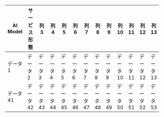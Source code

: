 <div style="overflow-x: auto;">
 <table style="table-layout: fixed; width: 100%;">
   <thead>
     <tr>
       <th style="width: 70%;">AI Model</th>
       <th style="width: 0.1%;">サービス形態</th>
       <th style="width: 2.5%;">列3</th>
       <th style="width: 2.5%;">列4</th>
       <th style="width: 2.5%;">列5</th>
       <th style="width: 2.5%;">列6</th>
       <th style="width: 2.5%;">列7</th>
       <th style="width: 2.5%;">列8</th>
       <th style="width: 2.5%;">列9</th>
       <th style="width: 2.5%;">列10</th>
       <th style="width: 2.5%;">列11</th>
       <th style="width: 2.5%;">列12</th>
       <th style="width: 2.5%;">列13</th>
       <th style="width: 2.5%;">列14</th>
       <th style="width: 2.5%;">列15</th>
       <th style="width: 2.5%;">列16</th>
       <th style="width: 2.5%;">列17</th>
       <th style="width: 2.5%;">列18</th>
       <th style="width: 2.5%;">列19</th>
       <th style="width: 2.5%;">列20</th>
       <th style="width: 2.5%;">列21</th>
       <th style="width: 2.5%;">列22</th>
       <th style="width: 2.5%;">列23</th>
       <th style="width: 2.5%;">列24</th>
       <th style="width: 2.5%;">列25</th>
       <th style="width: 2.5%;">列26</th>
       <th style="width: 2.5%;">列27</th>
       <th style="width: 2.5%;">列28</th>
       <th style="width: 2.5%;">列29</th>
       <th style="width: 2.5%;">列30</th>
       <th style="width: 2.5%;">列31</th>
       <th style="width: 2.5%;">列32</th>
       <th style="width: 2.5%;">列33</th>
       <th style="width: 2.5%;">列34</th>
       <th style="width: 2.5%;">列35</th>
       <th style="width: 2.5%;">列36</th>
       <th style="width: 2.5%;">列37</th>
       <th style="width: 2.5%;">列38</th>
       <th style="width: 2.5%;">列39</th>
       <th style="width: 2.5%;">列40</th>
     </tr>
   </thead>
   <tbody>
     <tr>
       <td style="word-wrap: break-word;">データ1</td>
       <td style="word-wrap: break-word;">データ2</td>
       <td style="word-wrap: break-word;">データ3</td>
       <td style="word-wrap: break-word;">データ4</td>
       <td style="word-wrap: break-word;">データ5</td>
       <td style="word-wrap: break-word;">データ6</td>
       <td style="word-wrap: break-word;">データ7</td>
       <td style="word-wrap: break-word;">データ8</td>
       <td style="word-wrap: break-word;">データ9</td>
       <td style="word-wrap: break-word;">データ10</td>
       <td style="word-wrap: break-word;">データ11</td>
       <td style="word-wrap: break-word;">データ12</td>
       <td style="word-wrap: break-word;">データ13</td>
       <td style="word-wrap: break-word;">データ14</td>
       <td style="word-wrap: break-word;">データ15</td>
       <td style="word-wrap: break-word;">データ16</td>
       <td style="word-wrap: break-word;">データ17</td>
       <td style="word-wrap: break-word;">データ18</td>
       <td style="word-wrap: break-word;">データ19</td>
       <td style="word-wrap: break-word;">データ20</td>
       <td style="word-wrap: break-word;">データ21</td>
       <td style="word-wrap: break-word;">データ22</td>
       <td style="word-wrap: break-word;">データ23</td>
       <td style="word-wrap: break-word;">データ24</td>
       <td style="word-wrap: break-word;">データ25</td>
       <td style="word-wrap: break-word;">データ26</td>
       <td style="word-wrap: break-word;">データ27</td>
       <td style="word-wrap: break-word;">データ28</td>
       <td style="word-wrap: break-word;">データ29</td>
       <td style="word-wrap: break-word;">データ30</td>
       <td style="word-wrap: break-word;">データ31</td>
       <td style="word-wrap: break-word;">データ32</td>
       <td style="word-wrap: break-word;">データ33</td>
       <td style="word-wrap: break-word;">データ34</td>
       <td style="word-wrap: break-word;">データ35</td>
       <td style="word-wrap: break-word;">データ36</td>
       <td style="word-wrap: break-word;">データ37</td>
       <td style="word-wrap: break-word;">データ38</td>
       <td style="word-wrap: break-word;">データ39</td>
       <td style="word-wrap: break-word;">データ40</td>
     </tr>
     <tr>
       <td style="word-wrap: break-word;">データ41</td>
       <td style="word-wrap: break-word;">データ42</td>
       <td style="word-wrap: break-word;">データ43</td>
       <td style="word-wrap: break-word;">データ44</td>
       <td style="word-wrap: break-word;">データ45</td>
       <td style="word-wrap: break-word;">データ46</td>
       <td style="word-wrap: break-word;">データ47</td>
       <td style="word-wrap: break-word;">データ48</td>
       <td style="word-wrap: break-word;">データ49</td>
       <td style="word-wrap: break-word;">データ50</td>
       <td style="word-wrap: break-word;">データ51</td>
       <td style="word-wrap: break-word;">データ52</td>
       <td style="word-wrap: break-word;">データ53</td>
       <td style="word-wrap: break-word;">データ54</td>
       <td style="word-wrap: break-word;">データ55</td>
       <td style="word-wrap: break-word;">データ56</td>
       <td style="word-wrap: break-word;">データ57</td>
       <td style="word-wrap: break-word;">データ58</td>
       <td style="word-wrap: break-word;">データ59</td>
       <td style="word-wrap: break-word;">データ60</td>
       <td style="word-wrap: break-word;">データ61</td>
       <td style="word-wrap: break-word;">データ62</td>
       <td style="word-wrap: break-word;">データ63</td>
       <td style="word-wrap: break-word;">データ64</td>
       <td style="word-wrap: break-word;">データ65</td>
       <td style="word-wrap: break-word;">データ66</td>
       <td style="word-wrap: break-word;">データ67</td>
       <td style="word-wrap: break-word;">データ68</td>
       <td style="word-wrap: break-word;">データ69</td>
       <td style="word-wrap: break-word;">データ70</td>
       <td style="word-wrap: break-word;">データ71</td>
       <td style="word-wrap: break-word;">データ72</td>
       <td style="word-wrap: break-word;">データ73</td>
       <td style="word-wrap: break-word;">データ74</td>
       <td style="word-wrap: break-word;">データ75</td>
       <td style="word-wrap: break-word;">データ76</td>
       <td style="word-wrap: break-word;">データ77</td>
       <td style="word-wrap: break-word;">データ78</td>
       <td style="word-wrap: break-word;">データ79</td>
       <td style="word-wrap: break-word;">データ80</td>
     </tr>
   </tbody>
 </table>
</div>
